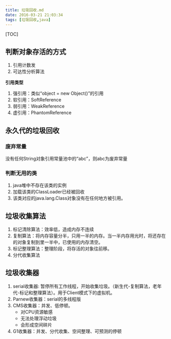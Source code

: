 ```yaml
---
title: 垃圾回收.md
date: 2016-03-21 21:03:34
tags: [垃圾回收,java]
---
```


[TOC]

<!--more-->

## 判断对象存活的方式

1. 引用计数发
2. 可达性分析算法

__引用类型__

1. 强引用：类似“object = new Object()”的引用
2. 软引用：SoftReference
3. 弱引用：WeakReference
4. 虚引用：PhantomReference

## 永久代的垃圾回收
### 废弃常量

没有任何String对象引用常量池中的“abc”，则abc为废弃常量

### 判断无用的类

1. java堆中不存在该类的实例
2. 加载该类的ClassLoader已经被回收
3. 该类对应的java.lang.Class对象没有在任何地方被引用。

## 垃圾收集算法

1. 标记清除算法：效率低，造成内存不连续
2. 复制算法：将内存容量分半，只用一半的内存。当一半内存用光时，将还存在的对象复制到里一半中，已使用的内存清空。
3. 标记整理算法：整理阶段，将存活的对象往前移。
4. 分代收集算法

## 垃圾收集器

1. serial收集器: 暂停所有工作线程，开始收集垃圾。（新生代-复制算法，老年代-标记和整理算法）。用于Client模式下的虚拟机。
2. Parnew收集器：serial的多线程版
4. CMS收集器：并发、低停顿。
	- 对CPU资源敏感
	- 无法处理浮动垃圾
	- 会形成空间碎片
3. G1收集器：并发、分代收集、空间整理、可预测的停顿
